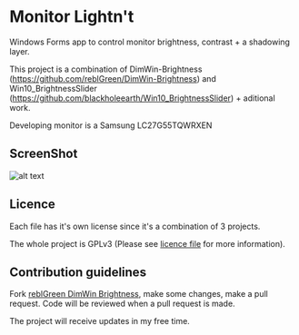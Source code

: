 # Monitor Lightn't
Windows Forms app to control monitor brightness, contrast + a shadowing layer.

This project is a combination of DimWin-Brightness (https://github.com/reblGreen/DimWin-Brightness) and Win10_BrightnessSlider (https://github.com/blackholeearth/Win10_BrightnessSlider) + aditional work.

Developing monitor is a Samsung LC27G55TQWRXEN


## ScreenShot ##
![alt text](https://i.ibb.co/5xtfk2h/Print.png)


## Licence ##

Each file has it's own license since it's a combination of 3 projects.

The whole project is GPLv3 (Please see [licence file](/LICENCE.md) for more information).


## Contribution guidelines ##

Fork [reblGreen DimWin Brightness](https://github.com/reblGreen/DimWin-Brightness), make some changes, make a pull request.
Code will be reviewed when a pull request is made.

The project will receive updates in my free time.
